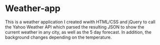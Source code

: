 # Weather-app

This is a weather application I created wwith HTML/CSS and jQuery to call the Yahoo Weather API which parsed the resulting JSON to show the current weather in any city, as well as the 5 day forecast.  In addition, the background changes depending on the temperature.

